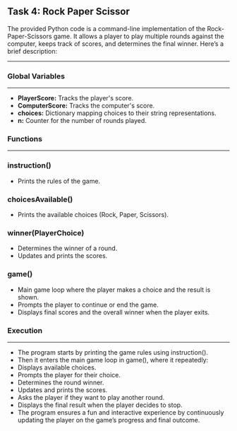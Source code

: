 <h2>Task 4: Rock Paper Scissor</h2>

The provided Python code is a command-line implementation of the Rock-Paper-Scissors game. It allows a player to play multiple rounds against the computer, keeps track of scores, and determines the final winner. Here’s a brief description:

---

<h3> Global Variables </h3>

--- 

- <b>PlayerScore:</b> Tracks the player's score.
- <b>ComputerScore:</b> Tracks the computer's score.
- <b>choices:</b> Dictionary mapping choices to their string representations.
- <b>n:</b> Counter for the number of rounds played.

<h3> Functions </h3>

---

<h3> instruction() </h3>

- Prints the rules of the game.

<h3> choicesAvailable() </h3>

- Prints the available choices (Rock, Paper, Scissors).

<h3> winner(PlayerChoice) </h3>

- Determines the winner of a round.
- Updates and prints the scores.

<h3> game() </h3>

- Main game loop where the player makes a choice and the result is shown.
- Prompts the player to continue or end the game.
- Displays final scores and the overall winner when the player exits.

<h3> Execution </h3>

---

- The program starts by printing the game rules using instruction().
- Then it enters the main game loop in game(), where it repeatedly:
- Displays available choices.
- Prompts the player for their choice.
- Determines the round winner.
- Updates and prints the scores.
- Asks the player if they want to play another round.
- Displays the final result when the player decides to stop.
- The program ensures a fun and interactive experience by continuously updating the player on the game’s progress and final outcome.
